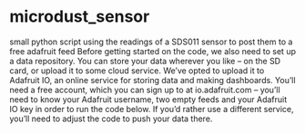 # microdust_sensor
small python script using the readings of a SDS011 sensor to post them to a free adafruit feed
Before getting started on the code, we also need
to set up a data repository. You can store your data
wherever you like – on the SD card, or upload it to
some cloud service. We’ve opted to upload it to
Adafruit IO, an online service for storing data and
making dashboards. You’ll need a free account,
which you can sign up to at io.adafruit.com – you’ll
need to know your Adafruit username, two empty feeds and your Adafruit
IO key in order to run the code below. If you’d rather
use a different service, you’ll need to adjust the code
to push your data there.
